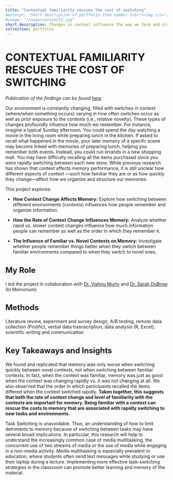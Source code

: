 ```yaml
---
title: "Contextual familiarity rescues the cost of switching"
#excerpt: "Short description of portfolio item number 1<br/><img src='/images/500x300.png'>"
#image: "/images/project1.jpg"
short_description: Changes in context influence the way we form and structure memories. Yet, little is known about how qualitatively different types of context switches shape memory organization. These studies demonstrate that how often the context changes and the level of familiarity with the context influences the structure and organization of memory.
collection: portfolio
---
```


<h1 style="font-size:32px;">CONTEXTUAL FAMILIARITY RESCUES THE COST OF SWITCHING</h1>


_Publication of the findings can be found [here](http://lindsay-rait.github.io/files/pbr_2023.pdf)_

Our environment is constantly changing, filled with switches in context (where/when something occurs) varying in how often switches occur as well as prior exposure to the contexts (i.e., relative novelty).  These types of changes profoundly infuence how much we remember. For instance, imagine a typical Sunday afternoon. You could spend the day watching a movie in the living room while preparing lunch in the kitchen. 
If asked to recall what happened in the movie, your later memory of a specifc scene may become linked with memories of preparing lunch, helping you remember both events. Instead, you could run errands in a new shopping mall. You may have difficulty recalling all the items purchased since you were rapidly switching between each new store. 
While previous research has shown that context affects memory performance, it is still unclear how different aspects of context —such how familiar they are or as how quickly they change—affect how we organize and structure our memories. 

This project explores: 

* **How Context Change Affects Memory:** Explore how switching between different environments (contexts) influences how people remember and organize information.

* **How the Rate of Context Change Influences Memory:** Analyze whether rapid vs. slower context changes influence how much information people can remember as well as the order in which they remember it. 

* **The Influence of Familiar vs. Novel Contexts on Memory:** Investigate whether people remember things better when they switch between familiar environments compared to when they switch to novel ones.

<h2 style="font-size:24px;">My Role</h2>

I led the project in collaboration with [Dr. Vishnu Murty](https://www.adaptivememorylab.com/) and [Dr. Sarah DuBrow](https://www.dubrowlab.org/) (In Memorium) 


<h2 style="font-size:24px;">Methods</h2>

Literature review, experiment and survey design, A/B testing, remote data collection (Prolific), verbal data trasnscription, data analysis (R, Excel), scientific writing and communication 

<h2 style="font-size:24px;">Key Takeaways and Insights</h2>

We found and replicated that memory was only worse when switching quickly between novel contexts, not when switching between familiar contexts. In fact, when the context was familiar, memory was just as good when the context was changing rapidly vs. it was not changing at all. We also observed that the order in which participants recalled the items differed when the context switched rapidly. **Taken together, this suggests that both the rate of context change and level of familiarity with the contexts are important for memory. Being familiar with a context can rescue the costs to memory that are associated with rapidly switching to new tasks and environments.**

Task Switching is unavoidable. Thus, an understanding of how to limit detriments to memory because of switching between tasks may have several broad implications. In particular, this research will help to understand the increasingly common case of media multitasking, the concurrent use of two streams of media or the use of media while engaging in a non-media activity. Media multitasking is especially prevalent in education, where students often send text messages while studying or use their laptop during a lecture. Implementing more effective task-switching strategies in the classroom can promote better learning and memory of the material.
